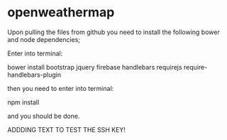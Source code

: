 # openweathermap

Upon pulling the files from github you need to install the following bower and node dependencies;

Enter into terminal:

bower install bootstrap jquery firebase handlebars requirejs require-handlebars-plugin

then you need to enter into terminal:

npm install

and you should be done.



ADDDING TEXT TO TEST THE SSH KEY!
